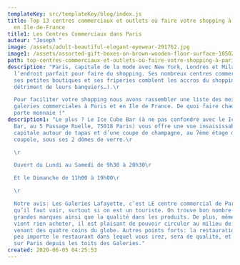 ```yaml
---
templateKey: src/templateKey/blog/index.js
title: Top 13 centres commerciaux et outlets où faire votre shopping à Paris et
  en Ile-de-France
title1: Les Centres Commerciaux dans Paris
auteur: "Joseph "
image: /assets/adult-beautiful-elegant-eyewear-291762.jpg
image1: /assets/assorted-gift-boxes-on-brown-wooden-floor-surface-1050244.jpg
path: top-centres-commerciaux-et-outlets-où-faire-votre-shopping-à-paris-et-en-ile-de-france
description: "Paris, capitale de la mode avec New York, Londres et Milan est
  l’endroit parfait pour faire du shopping. Ses nombreux centres commerciaux,
  ses petites boutiques et ses friperies comblent les accros du shopping (au
  détriment de leurs banquiers…).\r

  Pour faciliter votre shopping nous avons rassembler une liste des meilleurs
  galeries commerciales à Paris et en Ile de France. De quoi faire chauffer le
  porte monnaie !"
description1: "Le plus ? Le Ice Cube Bar (à ne pas confondre avec le Ice Kube
  Bar, au 5 Passage Ruelle, 75018 Paris) vous offre une vue insaisissable sur la
  capitale autour de tapas et d’une coupe de champagne, au 7ème étage de la
  coupole, sous ses 2 dômes de verre.\r

  \r

  Ouvert du Lundi au Samedi de 9h30 à 20h30\r

  Et le Dimanche de 11h00 à 19h00\r

  \r

  Notre avis: Les Galeries Lafayette, c’est LE centre commercial de Paris
  qu’il faut voir, surtout si on est un touriste. On trouve bon nombre des plus
  grandes marques ainsi que la qualité dans les produits. De plus, même si on ne
  vient rien acheter, il est plaisant de pouvoir circuler au milieu de produits
  venant des quatre coins du globe. Autres points forts: la restauration qui,
  peu importe le restaurant dans lequel vous irez, sera de qualité, et la vue
  sur Paris depuis les toits des Galeries."
created: 2020-06-05 04:25:53
---
```

